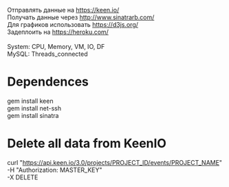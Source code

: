 Отправлять данные на https://keen.io/ <br>
Получать данные через http://www.sinatrarb.com/ <br>
Для графиков использовать https://d3js.org/ <br>
Задеплоить на https://heroku.com/ <br>
<br>
System: CPU, Memory, VM, IO, DF <br>
MySQL: Threads_connected <br>

# Dependences
gem install keen <br>
gem install net-ssh <br>
gem install sinatra <br>

# Delete all data from KeenIO
curl "https://api.keen.io/3.0/projects/PROJECT_ID/events/PROJECT_NAME" \
  -H "Authorization: MASTER_KEY" \
  -X DELETE
